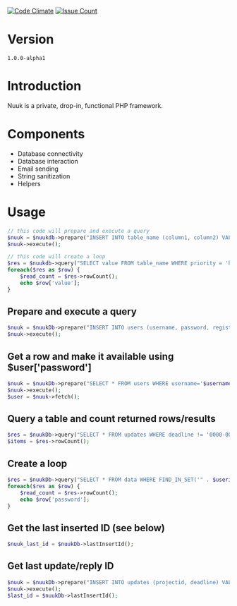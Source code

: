 [![Code Climate](https://codeclimate.com/github/wolffe/nuuk/badges/gpa.svg)](https://codeclimate.com/github/wolffe/nuuk)
[![Issue Count](https://codeclimate.com/github/wolffe/nuuk/badges/issue_count.svg)](https://codeclimate.com/github/wolffe/nuuk)

# Version
`1.0.0-alpha1`

# Introduction
Nuuk is a private, drop-in, functional PHP framework.

# Components
* Database connectivity
* Database interaction
* Email sending
* String sanitization
* Helpers

# Usage
```php
// this code will prepare and execute a query
$nuuk = $nuukdb->prepare("INSERT INTO table_name (column1, column2) VALUES ('$value1', '$value2')");
$nuuk->execute();
```

```php
// this code will create a loop
$res = $nuukdb->query("SELECT value FROM table_name WHERE priority = 'high' ORDER BY lastmodified DESC");
foreach($res as $row) {
    $read_count = $res->rowCount();
    echo $row['value'];
}
```

## Prepare and execute a query
```php
$nuuk = $nuukDb->prepare("INSERT INTO users (username, password, registration) VALUES ('$username', '$password', NOW())");
$nuuk->execute();
```

## Get a row and make it available using $user['password']
```php
$nuuk = $nuukDb->prepare("SELECT * FROM users WHERE username='$username'");
$nuuk->execute();
$user = $nuuk->fetch();
```

## Query a table and count returned rows/results
```php
$res = $nuukDb->query("SELECT * FROM updates WHERE deadline != '0000-00-00' AND type != '3'");
$items = $res->rowCount();
```

## Create a loop
```php
$res = $nuukDb->query("SELECT * FROM data WHERE FIND_IN_SET('" . $userid . "', uids) AND priority != 'closed' ORDER BY lastmodified DESC");
foreach($res as $row) {
    $read_count = $res->rowCount();
    echo $row['password'];
}
```

## Get the last inserted ID (see below)
```php
$nuuk_last_id = $nuukDb->lastInsertId();
```

## Get last update/reply ID
```php
$nuuk = $nuukDb->prepare("INSERT INTO updates (projectid, deadline) VALUES ('$projectid', '$deadline')");
$nuuk->execute();
$last_id = $nuukDb->lastInsertId();
```
